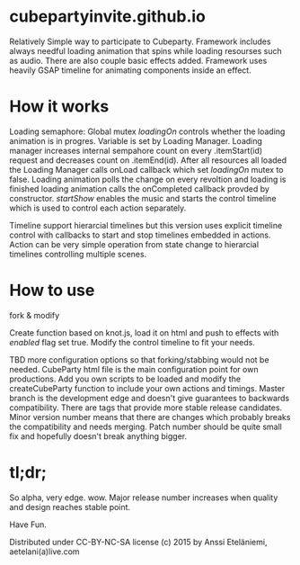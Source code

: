 # cubepartyinvite.github.io
Relatively Simple way to participate to Cubeparty. Framework includes always needful loading animation that spins while loading resourses such as audio. There are also couple basic effects added. Framework uses heavily GSAP timeline for animating components inside an effect.

# How it works
Loading semaphore: Global mutex _loadingOn_ controls whether the loading animation is in progres. Variable is set by Loading Manager. Loading manager increases internal sempahore count on every .itemStart(id) request and decreases count on .itemEnd(id). After all resources all loaded the Loading Manager calls onLoad callback which set _loadingOn_ mutex to false. Loading animation polls the change on every revoltion and loading is finished loading animation calls the onCompleted callback provded by constructor. _startShow_ enables the music and starts the control timeline which is used to control each action separately.

Timeline support hierarcial timelines but this version uses explicit timeline control with callbacks to start and stop timelines embedded in actions. Action can be very simple operation from state change to hierarcial timelines controlling multiple scenes.

# How to use
fork & modify

Create function based on knot.js, load it on html and push to effects with _enabled_ flag set true. Modify the control timeline to fit your needs.

TBD more configuration options so that forking/stabbing would not be needed. CubeParty html file is the main configuration point for own productions. Add you own scripts to be loaded and modify the createCubeParty function to include your own actions and timings. Master branch is the development edge and doesn't give guarantees to backwards compatibility. There are tags that provide more stable release candidates. Minor version number means that there are changes which probably breaks the compatibility and needs merging. Patch number should be quite small fix and hopefully doesn't break anything bigger.

# tl;dr;
So alpha, very edge. wow.
Major release number increases when quality and design reaches stable point.

Have Fun.

Distributed under CC-BY-NC-SA license (c) 2015 by Anssi Eteläniemi, aetelani(a)live.com 
